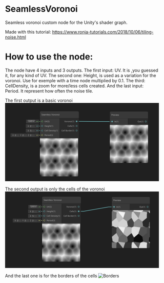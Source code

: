 # SeamlessVoronoi
Seamless voronoi custom node for the Unity's shader graph.

Made with this tutorial: https://www.ronja-tutorials.com/2018/10/06/tiling-noise.html

# How to use the node: 
The node have 4 inputs and 3 outputs. The first input: UV. It is ,you guessed it, for any kind of UV. The second one: Height, is used as a variation for the voronoi. Use for exemple with a time node multiplied by 0.1. The third: CellDensity, is a zoom for more/less cells created. And the last input: Period. It represent how often the noise tile.

The first output is a basic voronoi ![Basic voronoi](https://github.com/Xentiie/SeamlessVoronoi/blob/master/Screenshots/VoronoiExemple1.PNG)

The second output is only the cells of the voronoi ![Cells](https://github.com/Xentiie/SeamlessVoronoi/blob/master/Screenshots/VoronoiExemple2.PNG)

And the last one is for the borders of the cells ![Borders](https://github.com/Xentiie/SeamlessVoronoi/tree/master/Screenshots/VoronoiExemple3.PNG)

